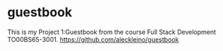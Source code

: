 # guestbook
This is my Project 1:Guestbook from the course Full Stack Development TO00BS65-3001.
https://github.com/aleckleino/guestbook

